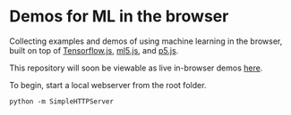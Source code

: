 # Demos for ML in the browser

Collecting examples and demos of using machine learning in the browser, built on top of [Tensorflow.js](https://js.tensorflow.org/), [ml5.js](https://ml5js.org/), and [p5.js](https://p5js.org/).

This repository will soon be viewable as live in-browser demos [here](http://ml4a.github.io/demos). 

To begin, start a local webserver from the root folder.

	python -m SimpleHTTPServer